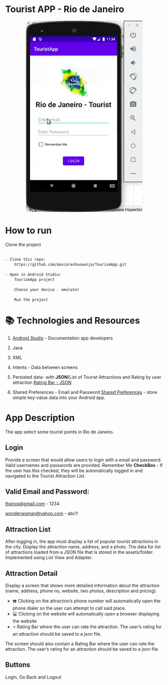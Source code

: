 # Tourist APP - Rio de Janeiro

<span style="display:block;text-align:center">![](DemoTouristApp.gif)</span>

# How to run

Clone the project

```

- Clone this repo:
    https://github.com/mascarenhaswanja/TourismApp.git

- Open in Android Studio:
    TourismApp project

    Choose your device - emulator

    Run the project
```

# :books: Technologies and Resources

1. [Android Studio](https://developer.android.com/docs) - Documentation app developers

2. Java

3. XML

4. Intents - Data between screens

5. Persisted data- with **JSON**(List of Tourist Attractions and Rating by user attraction
   [Rating Bar - JSON](https://medium.com/@naimishverma50/android-writing-a-file-as-a-json-object-400131f6063b)

6. Shared Preferences - Email and Password
   [Shared Preferences](https://www.youtube.com/watch?v=jiD2fxn8iKA) - store simple key-value data into your Android app.

# App Description

The app select some tourist points in Rio de Janeiro.

## Login

Provide a screen that would allow users to login with a email and password. Valid usernames and passwords are provided. Remember Me **CheckBox** - If the user has this checked, they will be automatically logged in and navigated to the Tourist Attraction List.

## Valid Email and Password:

thanos@gmail.com - 1234

wonderwoman@yahoo.com - abc!!

## Attraction List

After logging in, the app must display a list of popular tourist attractions in the city. Display the attraction name, address, and a photo. The data for list of attractions loaded from a JSON file that is stored in the assets/folder. Implemented using List View and Adapter.

## Attraction Detail

Display a screen that shows more detailed information about the attraction (name, address, phone no, website, two photos, description and pricing).

- :phone: Clicking on the attraction’s phone number will automatically open the phone dialer so the user can attempt to call said place.
- :computer: Clicking on the website will automatically open a browser displaying the website
- :star: Rating Bar where the user can rate the attraction. The user’s rating for an attraction should be saved to a json file.

The screen should also contain a Rating Bar where the user can rate the attraction. The user’s rating for an attraction should be saved to a json file.

## Buttons

Login, Go Back and Logout
